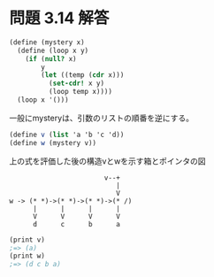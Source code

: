 # 問題 3.14 解答

```scheme
(define (mystery x)
  (define (loop x y)
    (if (null? x)
        y
        (let ((temp (cdr x)))
          (set-cdr! x y)
          (loop temp x))))
  (loop x '()))
```

一般にmysteryは、引数のリストの順番を逆にする。

```scheme
(define v (list 'a 'b 'c 'd))
(define w (mystery v))
```

上の式を評価した後の構造vとwを示す箱とポインタの図

```
                        v--+
                           |
                           V
w -> (* *)->(* *)->(* *)->(* /)
      |      |      |      |
      V      V      V      V
      d      c      b      a
```

```scheme
(print v)
;=> (a)
(print w)
;=> (d c b a)
```
